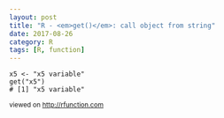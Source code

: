 ```yaml
---
layout: post
title: "R - <em>get()</em>: call object from string"
date: 2017-08-26
category: R
tags: [R, function]
---
```


```
x5 <- "x5 variable"
get("x5")
# [1] "x5 variable"
```


<small> viewed on http://rfunction.com </small>
